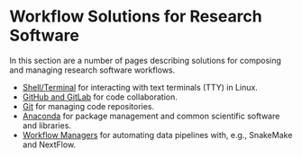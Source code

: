 # Workflow Solutions for Research Software

In this section are a number of pages describing solutions for composing and managing research software workflows.

- [Shell/Terminal](shell.md) for interacting with text terminals (TTY) in Linux.
- [GitHub and GitLab](getting_software_with_git.md) for code collaboration.
- [Git](git.md) for managing code repositories.
- [Anaconda](using_anaconda.md) for package management and common scientific software and libraries.
- [Workflow Managers](using_workflow_managers.md) for automating data pipelines with, e.g., SnakeMake and NextFlow.
